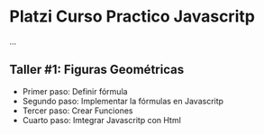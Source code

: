 # Platzi Curso Practico Javascritp

...

## Taller #1: Figuras Geométricas

- Primer paso: Definir fórmula
- Segundo paso: Implementar la fórmulas en Javascritp
- Tercer paso: Crear Funciones
- Cuarto paso: Imtegrar Javascritp con Html